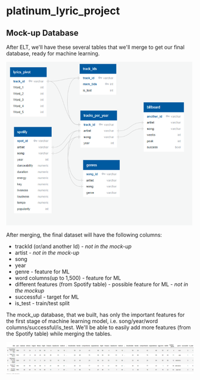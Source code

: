 # platinum_lyric_project

## Mock-up Database

After ELT, we'll have these several tables that we'll merge to get our final database, ready for machine learning.

<img src="ERD.png" width="500">

After merging, the final dataset will have the following columns:
- trackId (or/and another Id) - *not in the mock-up*
- artist - *not in the mock-up*
- song
- year
- genre - feature for ML
- word columns(up to 1,500) - feature for ML
- different features (from Spotify table) - possible feature for ML - *not in the mockup*
- successful - target for ML
- is_test - train/test split

The mock_up database, that we built, has only the important features for the first stage of machine learning model, i.e. song/year/word columns/successful/is_test. We'll be able to easily add more features (from the Spotify table) while merging the tables.

<img src="mockup_db.png" width="1000">






